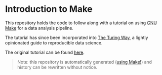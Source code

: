 # Introduction to Make

This repository holds the code to follow along with a tutorial on using [GNU 
Make](https://www.gnu.org/software/make/) for a data analysis pipeline.

The tutorial has since been incorporated into [The Turing 
Way](https://github.com/alan-turing-institute/the-turing-way), a lightly 
opinionated guide to reproducible data science.

The original tutorial can be found 
[here](https://gertjanvandenburg.com/files/talk/make.html).

> Note: this repository is automatically generated ([using 
> Make!](https://github.com/alan-turing-institute/IntroToMake/blob/magic/MAGIC.md)) 
> and history can be rewritten without notice.

